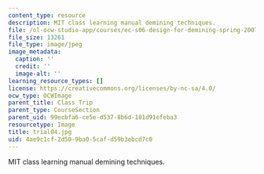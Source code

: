 ```yaml
---
content_type: resource
description: MIT class learning manual demining techniques.
file: /ol-ocw-studio-app/courses/ec-s06-design-for-demining-spring-2007/4ae9c1cf2d509ba05cafd59b3ebcd7c0_trial04.jpg
file_size: 13261
file_type: image/jpeg
image_metadata:
  caption: ''
  credit: ''
  image-alt: ''
learning_resource_types: []
license: https://creativecommons.org/licenses/by-nc-sa/4.0/
ocw_type: OCWImage
parent_title: Class Trip
parent_type: CourseSection
parent_uid: 99ecbfa6-ce5e-d537-8b6d-181d91efeba3
resourcetype: Image
title: trial04.jpg
uid: 4ae9c1cf-2d50-9ba0-5caf-d59b3ebcd7c0
---
```

MIT class learning manual demining techniques.